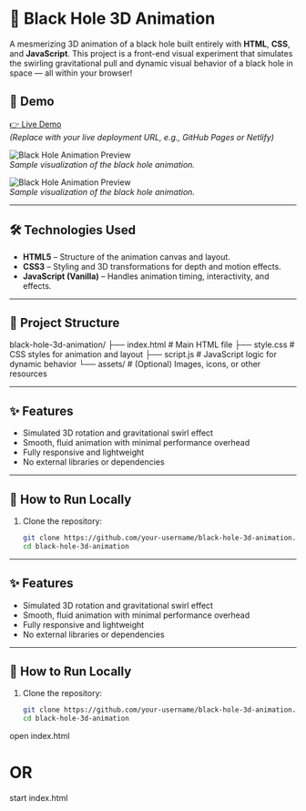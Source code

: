 # 🌌 Black Hole 3D Animation

A mesmerizing 3D animation of a black hole built entirely with **HTML**, **CSS**, and **JavaScript**. This project is a front-end visual experiment that simulates the swirling gravitational pull and dynamic visual behavior of a black hole in space — all within your browser!

## 🚀 Demo

[👉 Live Demo](https://your-demo-link.com)  
*(Replace with your live deployment URL, e.g., GitHub Pages or Netlify)*

![Black Hole Animation Preview](https://media1.giphy.com/media/v1.Y2lkPTc5MGI3NjExa3JucXI2MjZhdGxreDFhaW8yNTh3a2ZrcXZjZjF5b242d3Biem5lZCZlcD12MV9pbnRlcm5hbF9naWZfYnlfaWQmY3Q9Zw/DjQZeqf3HqAQBqu45D/giphy.gif)  
*Sample visualization of the black hole animation.*

![Black Hole Animation Preview]()  
*Sample visualization of the black hole animation.*

---

## 🛠️ Technologies Used

- **HTML5** – Structure of the animation canvas and layout.
- **CSS3** – Styling and 3D transformations for depth and motion effects.
- **JavaScript (Vanilla)** – Handles animation timing, interactivity, and effects.

---

## 📁 Project Structure
black-hole-3d-animation/
├── index.html # Main HTML file
├── style.css # CSS styles for animation and layout
├── script.js # JavaScript logic for dynamic behavior
└── assets/ # (Optional) Images, icons, or other resources


---

## ✨ Features

- Simulated 3D rotation and gravitational swirl effect
- Smooth, fluid animation with minimal performance overhead
- Fully responsive and lightweight
- No external libraries or dependencies

---

## 🔧 How to Run Locally

1. Clone the repository:
   ```bash
   git clone https://github.com/your-username/black-hole-3d-animation.git
   cd black-hole-3d-animation


---

## ✨ Features

- Simulated 3D rotation and gravitational swirl effect
- Smooth, fluid animation with minimal performance overhead
- Fully responsive and lightweight
- No external libraries or dependencies

---

## 🔧 How to Run Locally

1. Clone the repository:
   ```bash
   git clone https://github.com/your-username/black-hole-3d-animation.git
   cd black-hole-3d-animation

open index.html
# OR
start index.html
